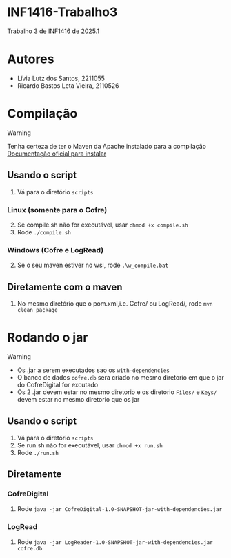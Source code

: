 # INF1416-Trabalho3
Trabalho 3 de INF1416 de 2025.1

# Autores
- Lívia Lutz dos Santos, 2211055
- Ricardo Bastos Leta Vieira, 2110526

# Compilação
> [!WARNING]
> Tenha certeza de ter o Maven da Apache instalado para a compilação
> [Documentação oficial para instalar](https://maven.apache.org/install.html)

## Usando o script
1. Vá para o diretório `scripts`

### Linux (somente para o Cofre)
2. Se compile.sh não for executável, usar `chmod +x compile.sh`
3. Rode `./compile.sh` 

### Windows (Cofre e LogRead)
2. Se o seu maven estiver no wsl, rode `.\w_compile.bat`

## Diretamente com o maven
1. No mesmo diretório que o pom.xml,i.e. Cofre/ ou LogRead/, rode `mvn clean package`

# Rodando o jar
> [!WARNING]
> - Os .jar a serem executados sao os `with-dependencies`
> - O banco de dados `cofre.db` sera criado no mesmo diretorio em que o jar do CofreDigital for excutado
> - Os 2 .jar devem estar no mesmo diretorio e os diretorio `Files/` e `Keys/` devem estar no mesmo diretorio que os jar

## Usando o script
1. Vá para o diretório `scripts`
2. Se run.sh não for executável, usar `chmod +x run.sh`
3. Rode `./run.sh`

## Diretamente
### CofreDigital
1. Rode `java -jar CofreDigital-1.0-SNAPSHOT-jar-with-dependencies.jar`
### LogRead
1. Rode `java -jar LogReader-1.0-SNAPSHOT-jar-with-dependencies.jar cofre.db`
